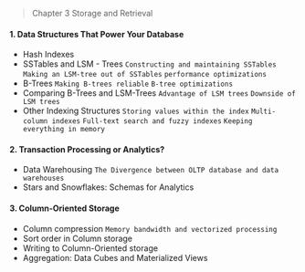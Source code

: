 > Chapter 3 Storage and Retrieval

#### 1. Data Structures That Power Your Database
* Hash Indexes
* SSTables and LSM - Trees ```Constructing and maintaining SSTables``` ```Making an LSM-tree out of SSTables``` ```performance optimizations``` 
* B-Trees ```Making B-trees reliable``` ```B-tree optimizations``` 
* Comparing B-Trees and LSM-Trees ```Advantage of LSM trees``` ```Downside of LSM trees``` 
* Other Indexing Structures ```Storing values within the index``` ```Multi-column indexes``` ```Full-text search and fuzzy indexes``` ```Keeping everything in memory```
#### 2. Transaction Processing or Analytics?
* Data Warehousing ```The Divergence between OLTP database and data warehouses``` 
* Stars and Snowflakes: Schemas for Analytics
#### 3. Column-Oriented Storage
* Column compression ``` Memory bandwidth and vectorized processing ```
* Sort order in Column storage
* Writing to Column-Oriented storage
* Aggregation: Data Cubes and Materialized Views
